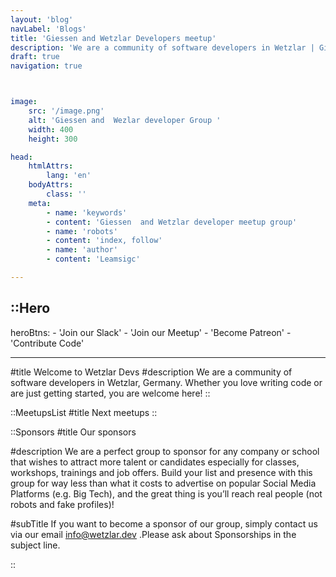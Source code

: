 ```yaml
---
layout: 'blog'
navLabel: 'Blogs'
title: 'Giessen and Wetzlar Developers meetup'
description: 'We are a community of software developers in Wetzlar | Giessen, Germany. Whether you love writing code or are just getting started, you are welcome here! '
draft: true
navigation: true



image:  
    src: '/image.png'  
    alt: 'Giessen and  Wezlar developer Group '  
    width: 400  
    height: 300

head:
    htmlAttrs:
        lang: 'en'
    bodyAttrs:
        class: ''
    meta:
        - name: 'keywords' 
        - content: 'Giessen  and Wetzlar developer meetup group'
        - name: 'robots'
        - content: 'index, follow'    
        - name: 'author'      
        - content: 'Leamsigc'

---
```

::Hero
---

heroBtns:
    - 'Join  our Slack'
    - 'Join our Meetup'
    - 'Become Patreon'
    - 'Contribute Code'

---
#title
Welcome to Wetzlar Devs
#description
We are a community of software developers in Wetzlar, Germany. Whether
you love writing code or are just getting started, you are welcome
here!
::

::MeetupsList
#title
 Next meetups
::

::Sponsors
#title
Our sponsors

#description
We are a perfect group to sponsor for any company or school that wishes
to attract more talent or candidates especially for classes, workshops,
trainings and job offers. Build your list and presence with this group
for way less than what it costs to advertise on popular Social Media
Platforms (e.g. Big Tech), and the great thing is you’ll reach real
people <span>(not robots and fake profiles)!</span>

#subTitle
If you want to become a sponsor of our group, simply contact us via our
email <a href="mailto:info@wetzlar.dev">info@wetzlar.dev</a> .Please ask about 
Sponsorships in the subject line.

::

